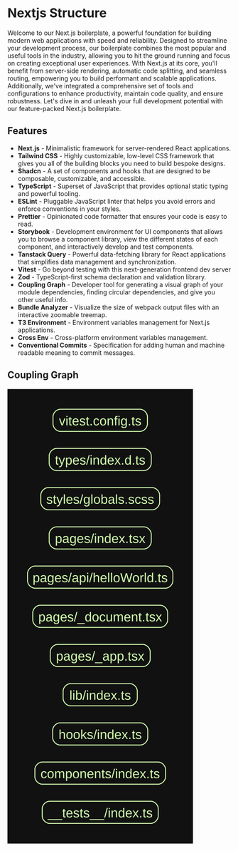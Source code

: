 # Nextjs Structure

Welcome to our Next.js boilerplate, a powerful foundation for building modern web applications with speed and reliability. Designed to streamline your development process, our boilerplate combines the most popular and useful tools in the industry, allowing you to hit the ground running and focus on creating exceptional user experiences. With Next.js at its core, you'll benefit from server-side rendering, automatic code splitting, and seamless routing, empowering you to build performant and scalable applications. Additionally, we've integrated a comprehensive set of tools and configurations to enhance productivity, maintain code quality, and ensure robustness. Let's dive in and unleash your full development potential with our feature-packed Next.js boilerplate.

## Features

- **Next.js** - Minimalistic framework for server-rendered React applications.
- **Tailwind CSS** - Highly customizable, low-level CSS framework that gives you all of the building blocks you need to build bespoke designs.
- **Shadcn** - A set of components and hooks that are designed to be composable, customizable, and accessible.
- **TypeScript** - Superset of JavaScript that provides optional static typing and powerful tooling.
- **ESLint** - Pluggable JavaScript linter that helps you avoid errors and enforce conventions in your styles.
- **Prettier** - Opinionated code formatter that ensures your code is easy to read.
- **Storybook** - Development environment for UI components that allows you to browse a component library, view the different states of each component, and interactively develop and test components.
- **Tanstack Query** - Powerful data-fetching library for React applications that simplifies data management and synchronization.
- **Vitest** - Go beyond testing with this next-generation frontend dev server
- **Zod** - TypeScript-first schema declaration and validation library.
- **Coupling Graph** - Developer tool for generating a visual graph of your module dependencies, finding circular dependencies, and give you other useful info.
- **Bundle Analyzer** - Visualize the size of webpack output files with an interactive zoomable treemap.
- **T3 Environment** - Environment variables management for Next.js applications.
- **Cross Env** - Cross-platform environment variables management.
- **Conventional Commits** - Specification for adding human and machine readable meaning to commit messages.

## Coupling Graph

![Coupling Graph](./graph.svg)
